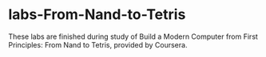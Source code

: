 # labs-From-Nand-to-Tetris
These labs are finished during study of Build a Modern Computer from First Principles: From Nand to Tetris, provided by Coursera.
